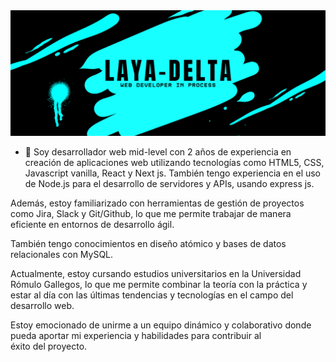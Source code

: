 <img src = "./Twich Banner Offline Organico Azul Negro .png"> 






- 🌱 Soy desarrollador web mid-level con 2 años de experiencia en creación de aplicaciones web utilizando tecnologías como HTML5, CSS, Javascript vanilla,  React y Next js. También tengo experiencia en el uso de Node.js para el desarrollo de servidores y APIs, usando express js.

Además, estoy familiarizado con herramientas de gestión de proyectos como Jira, Slack y Git/Github, lo que me permite trabajar de manera eficiente en entornos de desarrollo ágil.

También tengo conocimientos en diseño atómico y bases de datos relacionales con MySQL.

Actualmente, estoy cursando estudios universitarios en la Universidad Rómulo Gallegos, lo que me permite combinar la teoría con la práctica y estar al día con las últimas tendencias y tecnologías en el campo del desarrollo web.

Estoy emocionado de unirme a un equipo dinámico y colaborativo donde pueda aportar mi experiencia y habilidades para contribuir al éxito del proyecto.

